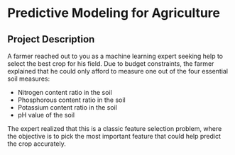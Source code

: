 # Predictive Modeling for Agriculture

## Project Description
A farmer reached out to you as a machine learning expert seeking help to select the best crop for his field. Due to budget constraints, the farmer explained that he could only afford to measure one out of the four essential soil measures:

- Nitrogen content ratio in the soil
- Phosphorous content ratio in the soil
- Potassium content ratio in the soil
- pH value of the soil

The expert realized that this is a classic feature selection problem, where the objective is to pick the most important feature that could help predict the crop accurately.